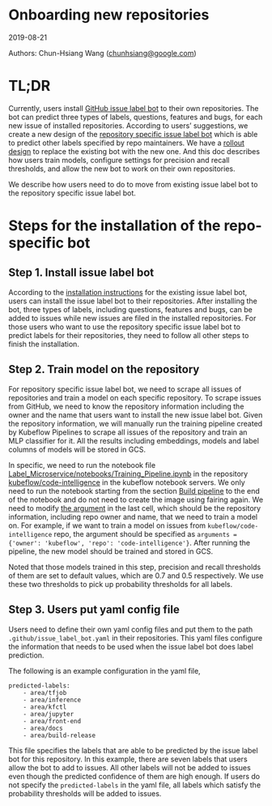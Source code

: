 # Onboarding new repositories

2019-08-21

Authors: Chun-Hsiang Wang ([chunhsiang@google.com](mailto:chunhsiang@google.com))


# TL;DR

Currently, users install [GitHub issue label bot](https://github.com/marketplace/issue-label-bot) to their own repositories. The bot can predict three types of labels, questions, features and bugs, for each new issue of installed repositories. According to users’ suggestions, we create a new design of the [repository specific issue label bot](https://docs.google.com/document/d/1jXP0LjwWYJakKFkpvc2A_YT1E1HchBhgHEALmqsV2iM/edit) which is able to predict other labels specified by repo maintainers. We have a [rollout design](https://docs.google.com/document/d/1HoY7rNGlDj_W5U74Ax8DC4umqz5wrW4ef4SB64N3vN4/edit#) to replace the existing bot with the new one. And this doc describes how users train models, configure settings for precision and recall thresholds, and allow the new bot to work on their own repositories.

We describe how users need to do to move from existing issue label bot to the repository specific issue label bot.


# Steps for the installation of the repo-specific bot


## Step 1. Install issue label bot

According to the [installation instructions](https://github.com/marketplace/issue-label-bot) for the existing issue label bot, users can install the issue label bot to their repositories. After installing the bot, three types of labels, including questions, features and bugs, can be added to issues while new issues are filed in the installed repositories. For those users who want to use the repository specific issue label bot to predict labels for their repositories, they need to follow all other steps to finish the installation.


## Step 2. Train model on the repository

For repository specific issue label bot, we need to scrape all issues of repositories and train a model on each specific repository. To scrape issues from GitHub, we need to know the repository information including the owner and the name that users want to install the new issue label bot. Given the repository information, we will manually run the training pipeline created by Kubeflow Pipelines to scrape all issues of the repository and train an MLP classifier for it. All the results including embeddings, models and label columns of models will be stored in GCS.

In specific, we need to run the notebook file [Label_Microservice/notebooks/Training_Pipeline.ipynb](../notebooks/Training_Pipeline.ipynb) in the repository [kubeflow/code-intelligence](https://github.com/kubeflow/code-intelligence) in the kubeflow notebook servers. We only need to run the notebook starting from the section [Build pipeline](../notebooks/Training_Pipeline.ipynb#L388) to the end of the notebook and do not need to create the image using fairing again. We need to modify [the argument](../notebooks/Training_Pipeline.ipynb#L528) in the last cell, which should be the repository information, including repo owner and name, that we need to train a model on. For example, if we want to train a model on issues from `kubeflow/code-intelligence` repo, the argument should be specified as `arguments = {'owner': 'kubeflow', 'repo': 'code-intelligence'}`. After running the pipeline, the new model should be trained and stored in GCS.

Noted that those models trained in this step, precision and recall thresholds of them are set to default values, which are 0.7 and 0.5 respectively. We use these two thresholds to pick up probability thresholds for all labels.


## Step 3. Users put yaml config file

Users need to define their own yaml config files and put them to the path `.github/issue_label_bot.yaml` in their repositories. This yaml files configure the information that needs to be used when the issue label bot does label prediction.

The following is an example configuration in the yaml file,


```
predicted-labels:
    - area/tfjob
    - area/inference
    - area/kfctl
    - area/jupyter
    - area/front-end
    - area/docs
    - area/build-release
```


This file specifies the labels that are able to be predicted by the issue label bot for this repository. In this example, there are seven labels that users allow the bot to add to issues. All other labels will not be added to issues even though the predicted confidence of them are high enough. If users do not specify the `predicted-labels` in the yaml file, all labels which satisfy the probability thresholds will be added to issues.


